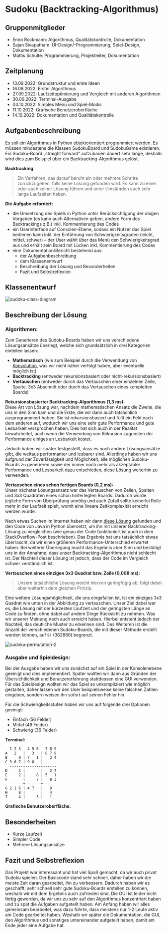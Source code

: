 # Sudoku (Backtracking-Algorithmus)
## Gruppenmitglieder
- Enno Rockmann: Algorithmus, Qualitätskontrolle, Dokumentation
- Sajan Sivapatham: UI-Design/-Programmierung, Spiel-Design, Dokumentation
- Mattis Schulte: Programmierung, Projektleiter, Dokumentation

## Zeitplanung
- 13.09.2022: Grundstruktur und erste Ideen
- 16.09.2022: Erster Algorithmus
- 27.09.2022: Laufzeitoptimierung und Vergleich mit anderen Algorithmen
- 30.09.2022: Terminal-Ausgabe
- 04.10.2022: Simples Menü und Spiel-Modis
- 11.10.2022: Grafische Benutzeroberfläche
- 14.10.2022: Dokumentation und Qualitätskontrolle


## Aufgabenbeschreibung
Es soll ein Algorithmus in Python objektorientiert programmiert werden. Es müssen mindestens die Klassen SudokuBoard und SudokuGame existieren. Ein Sudoku-Board „straight forward“ aufzubauen dauert sehr lange, deshalb wird dies zum Beispiel über ein Backtracking-Algorithmus gelöst.  
  
**Backtracking**
> Ein Verfahren, das darauf beruht ein oder mehrere Schritte zurückzugehen, falls keine Lösung gefunden wird. Es kann zu einer oder auch keiner Lösung führen und unter Umständen auch sehr lange Laufzeiten haben.

**Die Aufgabe erfordert:**
- die Umsetzung des Spiels in Python unter Berücksichtigung der obigen Vorgaben (es kann auch Alternativen geben, andere Form des Backtrackings z.B.) inkl. Kommentierung des Codes
- ein Userinterface auf Consolen-Ebene, sodass ein Nutzer das Spiel bedienen kann inkl. der Einführung von Schwierigkeitsgraden (leicht, mittel, schwer) – der User wählt über das Menü den Schwierigkeitsgrad aus und erhält sein Board mit Lücken inkl. Kommentierung des Codes
- eine Dokumentation/Bericht bestehend aus:
  - der Aufgabenbeschreibung
  - dem Klassenentwurf
  - Beschreibung der Lösung und Besonderheiten
  - Fazit und Selbstreflexion

## Klassenentwurf
![sudoku-class-diagram](https://user-images.githubusercontent.com/34488470/194714669-16bd8696-7729-4407-8fd9-a086b98e4bd0.png)

## Beschreibung der Lösung

### Algorithmen:
Zum Generieren des Sudoku-Boards haben wir uns verschiedene Lösungsansätze überlegt, welche sich grundsätzlich in drei Kategorien einteilen lassen:
- **Mathematisch** (wie zum Beispiel durch die Verwendung von [Konvolution](https://de.wikipedia.org/wiki/Faltung_(Mathematik)), was wir nicht näher verfolgt haben, aber eventuelle möglich ist)
- **Backtracking** (entweder rekursionsbasiert oder nicht-rekursionsbasiert)
- **Vertauschen** (entweder durch das Vertauschen einer einzelnen Zeile, Spalte, 3x3 Abschnitt oder durch das Vertauschen eines kompletten Boards)  

**Rekursionsbasierter Backtracking-Algorithmus (1,3 ms):**  
Diese Art von Lösung war, nachdem mathematischen Ansatz die Zweite, die uns in den Sinn kam und die Erste, die wir dann auch tatsächlich ausprogrammiert haben. Sie ist rekursionsbasiert und füllt ein Feld nach dem anderen auf, wodurch wir uns eine sehr gute Performance und gute Lesbarkeit versprochen haben. Dies hat sich auch in der Realität bewahrheitet, auch wenn die Verwendung von Rekursion zugunsten der Performance einiges an Lesbarkeit kostet. 

Jedoch haben wir später festgestellt, dass es noch andere Lösungsansätze gibt, die weitaus performanter und lesbarer sind. Allerdings haben wir uns aufgrund der Zuverlässigkeit und Möglichkeit, alle möglichen Sudoku-Boards zu generieren sowie der immer noch mehr als akzeptabler Performance und Lesbarkeit dazu entschieden, diese Lösung weiterhin zu verwenden.

**Vertauschen eines schon fertigen Boards (0,2 ms):**  
Unser nächster Lösungsansatz war das Vertauschen von Zeilen, Spalten und 3x3 Quadraten eines schon hinterlegten Boards. Dadurch würde jegliche Form von Überprüfung unnötig und auch Zufall sollte keinerlei Rolle mehr in der Laufzeit spielt, womit eine lineare Zeitkomplexität erreicht werden würde. 

Nach etwas Suchen im Internet haben wir dann [diese Lösung](https://stackoverflow.com/a/61442050/12278623) gefunden und den Code von Java in Python übersetzt, um ihn mit unserer Backtracking-Lösung zu vergleichen (wie genau der Code funktioniert ist auch in dem StackOverflow-Post beschrieben). Das Ergebnis hat uns tatsächlich etwas überrascht, da wir einen größeren Performance-Unterschied erwartet haben. Bei weiterer Überlegung macht das Ergebnis aber Sinn und bestätigt uns in der Annahme, dass unser Backtracking-Algorithmus nicht schlecht ist. Der Nachteil dieser Lösung ist jedoch, dass der Code im Vergleich schwer verständlich ist.

**Vertauschen eines einzigen 3x3 Quadrat bzw. Zeile (0,008 ms):**  
> Unsere tatsächliche Lösung weicht hiervon geringfügig ab, folgt dabei aber weiterhin dem gleichen Prinzip.

Eine weitere Lösungsmöglichkeit, die uns eingefallen ist, ist ein einziges 3x3 Quadrat wie unten in der Abbildung zu vertauschen. Unser Ziel dabei war es, die Lösung mit der kürzesten Laufzeit und der geringsten Länge an Code zu finden, ohne dabei auf andere Dinge Rücksicht zu nehmen. Was wir unserer Meinung nach auch erreicht haben. Hierbei entsteht jedoch der Nachteil, das deutliche Muster zu erkennen sind. Des Weiteren ist die Anzahl der verschiedenen Sudoku-Boards, die mit dieser Methode erstellt werden können, auf ```9!``` (362880) begrenzt.

![sudoku-permutation-2](https://user-images.githubusercontent.com/34488470/194714718-c8806d87-225f-4e02-8502-6066fabe5022.png)

### Ausgabe und Spieldesign:
Bei der Ausgabe haben wir uns zunächst auf ein Spiel in der Konsolenebene geeinigt und dies implementiert. Später wollten wir dann aus Gründen der Übersichtlichkeit und Benutzererfahrung stattdessen eine GUI verwenden. Für das Spieldesign wollten wir das Spiel so unkompliziert wie möglich gestalten, daher lassen wir den User beispielsweise keine falschen Zahlen eingeben, sondern weisen ihn sofort auf seinen Fehler hin.

Für die Schwierigkeitsstufen haben wir uns auf folgende drei Optionen geeinigt:
- Einfach (56 Felder)
- Mittel (46 Felder)
- Schwierig (36 Felder)

**Terminal:**  
```
  1 2 3   4 5 6   7 8 9
A   2   |   3   | 8 7 9
B     9 | 7   1 |   3 4
C 3 6 7 | 9 8   |      
  ------+-------+------
D     3 |       |   2 7
E     2 |     8 | 5   1
F       |     7 |   8 3
  ------+-------+------
G 2 1 6 | 4 7   |   9  
H     8 |       |   4  
I     4 |     3 |   1  
```
**Grafische Benutzeroberfläche:**  

## Besonderheiten
- Kurze Laufzeit
- Simpler Code
- Mehrere Lösungsansätze

## Fazit und Selbstreflexion
Das Projekt war interessant und hat viel Spaß gemacht, da wir auch privat Sudoku spielen. Der Basiscode stand sehr schnell, daher haben wir die meiste Zeit daran gearbeitet, ihn zu verbessern. Dadurch haben wir es geschafft, sehr schnell sehr gute Sudoku-Boards erstellen zu können, weshalb wir mit dem Ergebnis auch zufrieden sind. Die GUI ist leider nicht fertig geworden, da wir uns zu sehr auf den Algorithmus konzentriert haben und zu spät die Aufgaben aufgeteilt haben. Am Anfang haben wir alles gemeinsam bearbeitet, was dazu führte, dass meistens nur 1-2 Leute aktiv am Code gearbeitet haben. Weshalb wir später die Dokumentation, die GUI, den Algorithmus und sonstiges untereinander aufgeteilt haben, damit am Ende jeder eine Aufgabe hat.

